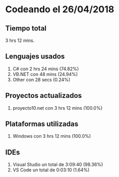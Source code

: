 # Codeando el 26/04/2018

## Tiempo total
3 hrs 12 mins.

## Lenguajes usados
1. C# con 2 hrs 24 mins (74.82%)
1. VB.NET con 48 mins (24.94%)
1. Other con 28 secs (0.24%)

## Proyectos actualizados
1. proyecto10.net con 3 hrs 12 mins (100.0%)

## Plataformas utilizadas
1. Windows con 3 hrs 12 mins (100.0%)

## IDEs
1. Visual Studio un total de 3:09:40 (98.36%)
1. VS Code un total de 0:03:10 (1.64%)
